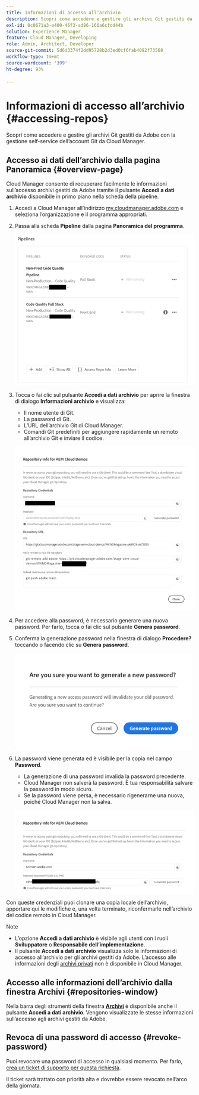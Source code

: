 ```yaml
---
title: Informazioni di accesso all’archivio
description: Scopri come accedere e gestire gli archivi Git gestiti da Adobe con la gestione self-service dell’account Git da Cloud Manager.
exl-id: 0c0671a3-e400-46f3-ad86-166a6cfdd44b
solution: Experience Manager
feature: Cloud Manager, Developing
role: Admin, Architect, Developer
source-git-commit: 5d6d3374f2dd95728b2d3ed0cf6fab4092f73568
workflow-type: tm+mt
source-wordcount: '399'
ht-degree: 93%

---
```



# Informazioni di accesso all’archivio {#accessing-repos}

Scopri come accedere e gestire gli archivi Git gestiti da Adobe con la gestione self-service dell’account Git da Cloud Manager.

## Accesso ai dati dell’archivio dalla pagina Panoramica {#overview-page}

Cloud Manager consente di recuperare facilmente le informazioni sull’accesso archivi gestiti da Adobe tramite il pulsante **Accedi a dati archivio** disponibile in primo piano nella scheda della pipeline.

1. Accedi a Cloud Manager all’indirizzo [my.cloudmanager.adobe.com](https://my.cloudmanager.adobe.com/) e seleziona l’organizzazione e il programma appropriati.

1. Passa alla scheda **Pipeline** dalla pagina **Panoramica del programma**.

   ![Pulsante Accedi a dati archivio nella scheda Ambienti](assets/pipelines-card.png)

1. Tocca o fai clic sul pulsante **Accedi a dati archivio** per aprire la finestra di dialogo **Informazioni archivio** e visualizza:

   * Il nome utente di Git.
   * La password di Git.
   * L’URL dell’archivio Git di Cloud Manager.
   * Comandi Git predefiniti per aggiungere rapidamente un remoto all’archivio Git e inviare il codice.

   ![Finestra dati archivio](assets/repository-info.png)

1. Per accedere alla password, è necessario generare una nuova password. Per farlo, tocca o fai clic sul pulsante **Genera password**.

1. Conferma la generazione password nella finestra di dialogo **Procedere?** toccando o facendo clic su **Genera password**.

   ![Conferma la generazione della password](assets/confirm-password-generation.png)

1. La password viene generata ed è visibile per la copia nel campo **Password**.

   * La generazione di una password invalida la password precedente.
   * Cloud Manager non salverà la password. È tua responsabilità salvare la password in modo sicuro.
   * Se la password viene persa, è necessario rigenerarne una nuova, poiché Cloud Manager non la salva.

   ![Esempio di password generata](assets/generated-password.png)

Con queste credenziali puoi clonare una copia locale dell’archivio, apportare qui le modifiche e, una volta terminato, riconfermarle nell’archivio del codice remoto in Cloud Manager.

>[!NOTE]
>
>* L’opzione **Accedi a dati archivio** è visibile agli utenti con i ruoli **Sviluppatore** o **Responsabile dell’implementazione**.
>* Il pulsante **Accedi a dati archivio** visualizza solo le informazioni di accesso all’archivio per gli archivi gestiti da Adobe. L’accesso alle informazioni degli [archivi privati](private-repositories.md) non è disponibile in Cloud Manager.

## Accesso alle informazioni dell’archivio dalla finestra Archivi {#repositories-window}

Nella barra degli strumenti della finestra [**Archivi**](managing-repositories.md) è disponibile anche il pulsante **Accedi a dati archivio**. Vengono visualizzate le stesse informazioni sull’accesso agli archivi gestiti da Adobe.

## Revoca di una password di accesso {#revoke-password}

Puoi revocare una password di accesso in qualsiasi momento. Per farlo, [crea un ticket di supporto per questa richiesta](https://experienceleague.adobe.com/?support-solution=Experience+Manager&amp;support-tab=home?lang=it#support).

Il ticket sarà trattato con priorità alta e dovrebbe essere revocato nell’arco della giornata.
